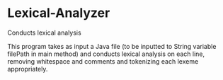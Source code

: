 # Lexical-Analyzer
Conducts lexical analysis

This program takes as input a Java file (to be inputted to String variable filePath in main method) and conducts lexical analysis on each
line, removing whitespace and comments and tokenizing each lexeme appropriately.
